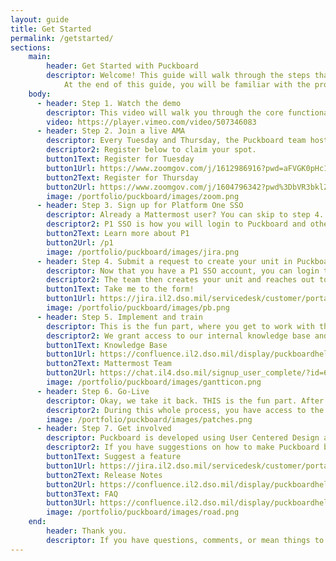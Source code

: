 ```yaml
---
layout: guide
title: Get Started
permalink: /getstarted/
sections:
    main:
        header: Get Started with Puckboard
        descriptor: Welcome! This guide will walk through the steps that are required to create your unit in Puckboard and set you up for success in your respective organization.
            At the end of this guide, you will be familiar with the process, tools, and team that are available to help support your Puckboard endeavors and user journey.
    body:
      - header: Step 1. Watch the demo
        descriptor: This video will walk you through the core functionality of Puckboard and the user interface. After you watch the demo, you will have the knowledge to navigate through Puckboard, customize your squadrons settings, add personnel, and create and edit events.
        video: https://player.vimeo.com/video/507346083
      - header: Step 2. Join a live AMA
        descriptor: Every Tuesday and Thursday, the Puckboard team hosts a live AMA to answer any questions, announce new releases, and provide live training. On Thursdays, the team also provides information on Mattermost and relevant integrations.
        descriptor2: Register below to claim your spot.
        button1Text: Register for Tuesday
        button1Url: https://www.zoomgov.com/j/1612986916?pwd=aFVGK0pHc1hOQWRHb1pxSDFSUUUrQT09
        button2Text: Register for Thursday
        button2Url: https://www.zoomgov.com/j/1604796342?pwd%3DbVR3bklZZE1OZFFSY2diSjNMeXNDdz09&sa=D&source=calendar&ust=1612810707213000&usg=AOvVaw1zUaKr8amvJmVVUuC6Flis
        image: /portfolio/puckboard/images/zoom.png
      - header: Step 3. Sign up for Platform One SSO
        descriptor: Already a Mattermost user? You can skip to step 4.
        descriptor2: P1 SSO is how you will login to Puckboard and other applications within the P1 ecosystem.
        button2Text: Learn more about P1
        button2Url: /p1
        image: /portfolio/puckboard/images/jira.png
      - header: Step 4. Submit a request to create your unit in Puckboard
        descriptor: Now that you have a P1 SSO account, you can login to our Service Desk and request a new unit for Puckboard.
        descriptor2: The team then creates your unit and reaches out to ensure that all personnel are uploaded properly.
        button1Text: Take me to the form!
        button1Url: https://jira.il2.dso.mil/servicedesk/customer/portal/68/create/306
        image: /portfolio/puckboard/images/pb.png
      - header: Step 5. Implement and train
        descriptor: This is the fun part, where you get to work with the training and onboarding team to implement Puckboard for your unit.
        descriptor2: We grant access to our internal knowledge base and Mattermost team, work with you on implementing best practices, and ensure that you will be ready to succeed at go-live.
        button1Text: Knowledge Base
        button1Url: https://confluence.il2.dso.mil/display/puckboardhelp/Puckboard+Knowledge+Base
        button2Text: Mattermost Team
        button2Url: https://chat.il4.dso.mil/signup_user_complete/?id=6et69u6g9prnd8i59b8yw9n7zw
        image: /portfolio/puckboard/images/gantticon.png
      - header: Step 6. Go-Live
        descriptor: Okay, we take it back. THIS is the fun part. After determining readiness and ensuring access to all of the support resources, you get to launch Puckboard as the source of truth for your schedule and join the growing legion of Puckboarders!
        descriptor2: During this whole process, you have access to the onboarding team, training materials, and other users in the Mattermost team. We're with you every step of the way.
        image: /portfolio/puckboard/images/patches.png
      - header: Step 7. Get involved
        descriptor: Puckboard is developed using User Centered Design and Agile methodology, meaning that we fight for you, the user.
        descriptor2: If you have suggestions on how to make Puckboard better, or want to submit feature suggestions, submit a request in the Service Desk. You can see what other users have submitted and vote on their ideas. You can also ask questions in our Confluence space, stay informed on releases, and even get involved with feature design.
        button1Text: Suggest a feature
        button1Url: https://jira.il2.dso.mil/servicedesk/customer/portal/68/create/305
        button2Text: Release Notes
        button2Url: https://confluence.il2.dso.mil/display/puckboardhelp/Puckboard+Release+Notes
        button3Text: FAQ
        button3Url: https://confluence.il2.dso.mil/display/puckboardhelp/Frequently+Asked+Questions
        image: /portfolio/puckboard/images/road.png
    end:
        header: Thank you.
        descriptor: If you have questions, comments, or mean things to say, drop us a note in Mattermost or come to an AMA! We appreciate every single one of you, happy Puckboarding!
---
```



